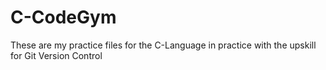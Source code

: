 # C-CodeGym
These are my practice files for the C-Language in practice with the upskill for Git Version Control
